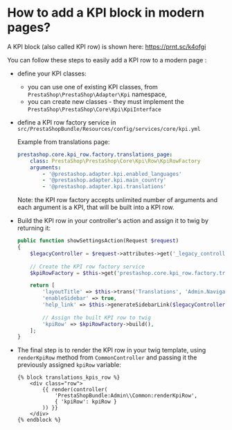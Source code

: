 # How to add a KPI block in modern pages?

A KPI block (also called KPI row) is shown here: https://prnt.sc/k4ofgi

You can follow these steps to easily add a KPI row to a modern page :
* define your KPI classes:
  * you can use one of existing KPI classes, from `PrestaShop\PrestaShop\Adapter\Kpi` namespace,
  * you can create new classes - they must implement the `PrestaShop\PrestaShop\Core\Kpi\KpiInterface`
* define a KPI row factory service in `src/PrestaShopBundle/Resources/config/services/core/kpi.yml`

    Example from translations page:
    ```yaml
    prestashop.core.kpi_row.factory.translations_page:
        class: PrestaShop\PrestaShop\Core\Kpi\Row\KpiRowFactory
        arguments:
            - '@prestashop.adapter.kpi.enabled_languages'
            - '@prestashop.adapter.kpi.main_country'
            - '@prestashop.adapter.kpi.translations'
    ```
    Note: the KPI row factory accepts unlimited number of arguments and each argument is a KPI, that will be built into a KPI row.

* Build the KPI row in your controller's action and assign it to twig by returning it:
    ```php
    public function showSettingsAction(Request $request)
    {
        $legacyController = $request->attributes->get('_legacy_controller');
        
        // Create the KPI row factory service
        $kpiRowFactory = $this->get('prestashop.core.kpi_row.factory.translations_page');

        return [
            'layoutTitle' => $this->trans('Translations', 'Admin.Navigation.Menu'),
            'enableSidebar' => true,
            'help_link' => $this->generateSidebarLink($legacyController),
            
            // Assign the built KPI row to twig
            'kpiRow' => $kpiRowFactory->build(),
        ];
    }
    ```

* The final step is to render the KPI row in your twig template, using `renderKpiRow` method from `CommonController` and passing it the previously assigned `kpiRow` variable:
    ```twig
    {% block translations_kpis_row %}
        <div class="row">
            {{ render(controller(
                'PrestaShopBundle:Admin\\Common:renderKpiRow',
                { 'kpiRow': kpiRow }
            )) }}
        </div>
    {% endblock %}
    ```